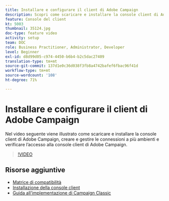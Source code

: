 ```yaml
---
title: Installare e configurare il client di Adobe Campaign
description: Scopri come scaricare e installare la console client di Adobe Campaign, creare e gestire le connessioni a più ambienti e verificare l’accesso alla console client di Adobe Campaign.
feature: Console del client
kt: 5003
thumbnail: 35124.jpg
doc-type: feature video
activity: setup
team: DOC
role: Business Practitioner, Administrator, Developer
level: Beginner
exl-id: d8d99d05-c974-4450-b6b4-b2c5dac27409
translation-type: tm+mt
source-git-commit: 137d1e0c36d038f3fb8a4742bafef6fbac96f41d
workflow-type: tm+mt
source-wordcount: '108'
ht-degree: 71%

---
```


# Installare e configurare il client di Adobe Campaign

Nel video seguente viene illustrato come scaricare e installare la console client di Adobe Campaign, creare e gestire le connessioni a più ambienti e verificare l’accesso alla console client di Adobe Campaign.

>[!VIDEO](https://video.tv.adobe.com/v/35124?quality=12)

## Risorse aggiuntive

* [Matrice di compatibilità](https://helpx.adobe.com/it/campaign/kb/compatibility-matrix.html)
* [Installazione della console client](https://docs.adobe.com/content/help/it-IT/campaign-classic/using/installing-campaign-classic/installing-campaign-in-windows-/installing-the-client-console.html)
* [Guida all’implementazione di Campaign Classic](https://helpx.adobe.com/it/campaign/kb/acc-implementation.html)
